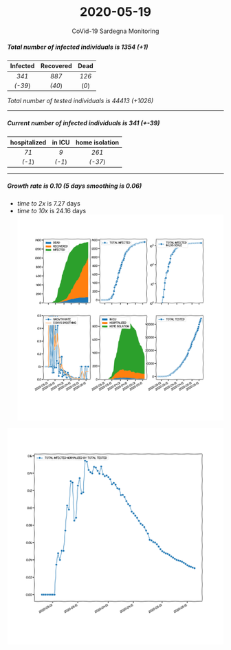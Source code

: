 <div align='center'>

# 2020-05-19
CoVid-19 Sardegna Monitoring
</div>

##### Total number of infected individuals is 1354 (+1)
Infected | Recovered | Dead
:---: | :---: | :---:
*341* | *887* | *126*
*(-39*) | *(40*) | (*0*)

*Total number of tested individuals is 44413 (+1026)*
***
##### Current number of infected individuals is 341 (+-39)
hospitalized | in ICU | home isolation
:---: | :---: | :---:
*71* |*9* |*261*
*(-1*) |*(-1*) |*(-37*)
***
##### Growth rate is 0.10 (5 days smoothing is 0.06)
- *time to 2x* is 7.27 days
- *time to 10x* is 24.16 days
![stats][stats]

![infected_normalized][infected_normalized]

[stats]: stats_Sardegna.png
[infected_normalized]: infected_normalized_Sardegna.png
